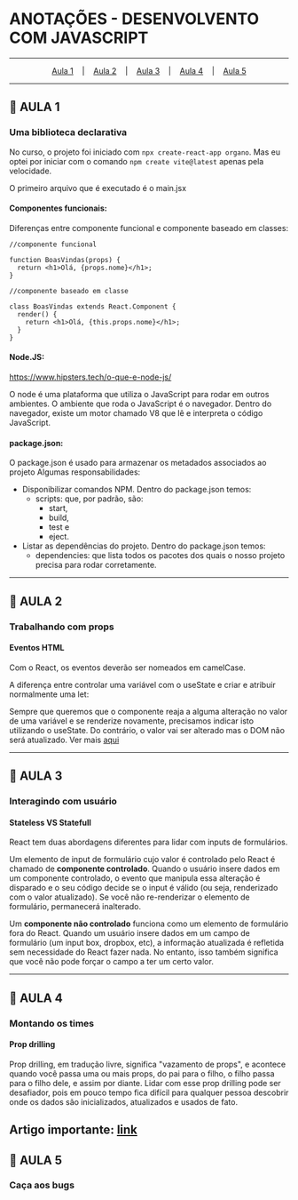# ANOTAÇÕES - DESENVOLVENTO COM JAVASCRIPT

---
<p align="center">
  <a href="#-aula-1">Aula 1</a> &nbsp;&nbsp;&nbsp;|&nbsp;&nbsp;&nbsp;
  <a href="#-aula-2">Aula 2</a> &nbsp;&nbsp;&nbsp;|&nbsp;&nbsp;&nbsp;
  <a href="#-aula-3">Aula 3</a> &nbsp;&nbsp;&nbsp;|&nbsp;&nbsp;&nbsp;
  <a href="#-aula-4">Aula 4</a> &nbsp;&nbsp;&nbsp;|&nbsp;&nbsp;&nbsp;
  <a href="#-aula-5">Aula 5</a> 

</p>

---

## 📌 AULA 1
### Uma biblioteca declarativa
No curso, o projeto foi iniciado com ```npx create-react-app organo```. Mas eu optei por iniciar com o comando ```npm create vite@latest``` apenas pela velocidade.

O primeiro arquivo que é executado é o main.jsx

#### Componentes funcionais:
Diferenças entre componente funcional e componente baseado em classes:

```
//componente funcional

function BoasVindas(props) {
  return <h1>Olá, {props.nome}</h1>;
}
```

```
//componente baseado em classe

class BoasVindas extends React.Component {
  render() {
    return <h1>Olá, {this.props.nome}</h1>;
  }
}
```

#### Node.JS:
https://www.hipsters.tech/o-que-e-node-js/

O node é uma plataforma que utiliza o JavaScript para rodar em outros ambientes.
O ambiente que roda o JavaScript é o navegador. Dentro do navegador, existe um motor chamado V8 que lê e interpreta o código JavaScript.

#### package.json:
O package.json é usado para armazenar os metadados associados ao projeto
Algumas responsabilidades:
- Disponibilizar comandos NPM. Dentro do package.json temos:
  - scripts: que, por padrão, são: 
    - start, 
    - build, 
    - test e 
    - eject.
- Listar as dependências do projeto. Dentro do package.json temos:
  - dependencies: que lista todos os pacotes dos quais o nosso projeto precisa para rodar corretamente.

---

## 📌 AULA 2
### Trabalhando com props
#### Eventos HTML
Com o React, os eventos deverão ser nomeados em camelCase.

 A diferença entre controlar uma variável com o useState e criar e atribuir normalmente uma let:

  Sempre que queremos que o componente reaja a alguma alteração no valor de uma variável e se renderize novamente, precisamos indicar isto utilizando o useState. Do contrário, o valor vai ser alterado mas o DOM não será atualizado.
  Ver mais [aqui](https://pt-br.reactjs.org/docs/hooks-reference.html#functional-updates)

---

## 📌 AULA 3
### Interagindo com usuário
#### Stateless VS Statefull
React tem duas abordagens diferentes para lidar com inputs de formulários.

Um elemento de input de formulário cujo valor é controlado pelo React é chamado de **componente controlado**. Quando o usuário insere dados em um componente controlado, o evento que manipula essa alteração é disparado e o seu código decide se o input é válido (ou seja, renderizado com o valor atualizado). Se você não re-renderizar o elemento de formulário, permanecerá inalterado.

Um **componente não controlado** funciona como um elemento de formulário fora do React. Quando um usuário insere dados em um campo de formulário (um input box, dropbox, etc), a informação atualizada é refletida sem necessidade do React fazer nada. No entanto, isso também significa que você não pode forçar o campo a ter um certo valor.

---

## 📌 AULA 4
### Montando os times

#### Prop drilling
Prop drilling, em tradução livre, significa "vazamento de props", e acontece quando você passa uma ou mais props, do pai para o filho, o filho passa para o filho dele, e assim por diante. Lidar com esse prop drilling pode ser desafiador, pois em pouco tempo fica difícil para qualquer pessoa descobrir onde os dados são inicializados, atualizados e usados de fato.

Artigo importante: [link](https://www.alura.com.br/artigos/prop-drilling-no-react-js)
---

## 📌 AULA 5
### Caça aos bugs

